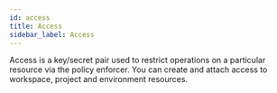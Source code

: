 ```yaml
---
id: access
title: Access
sidebar_label: Access
---
```


Access is a key/secret pair used to restrict operations on a particular resource via the policy enforcer. You can create and attach access to workspace, project and environment resources.

